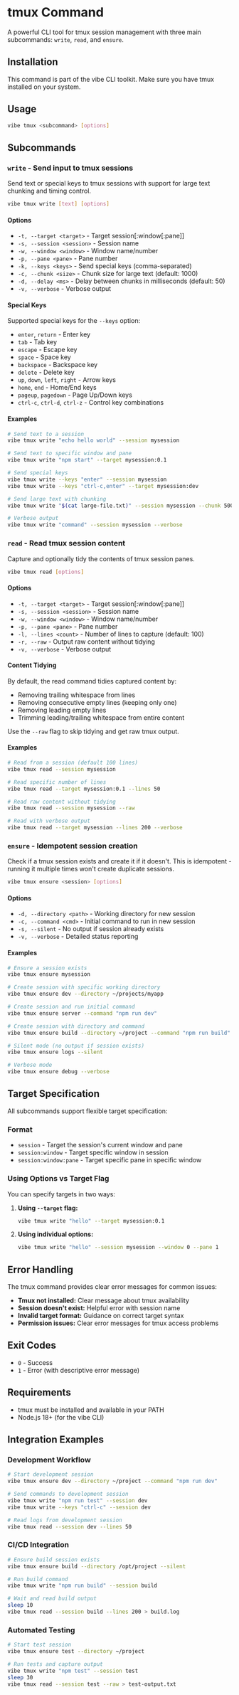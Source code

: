 # tmux Command

A powerful CLI tool for tmux session management with three main subcommands: `write`, `read`, and `ensure`.

## Installation

This command is part of the vibe CLI toolkit. Make sure you have tmux installed on your system.

## Usage

```bash
vibe tmux <subcommand> [options]
```

## Subcommands

### `write` - Send input to tmux sessions

Send text or special keys to tmux sessions with support for large text chunking and timing control.

```bash
vibe tmux write [text] [options]
```

#### Options

- `-t, --target <target>` - Target session[:window[:pane]]
- `-s, --session <session>` - Session name
- `-w, --window <window>` - Window name/number
- `-p, --pane <pane>` - Pane number  
- `-k, --keys <keys>` - Send special keys (comma-separated)
- `-c, --chunk <size>` - Chunk size for large text (default: 1000)
- `-d, --delay <ms>` - Delay between chunks in milliseconds (default: 50)
- `-v, --verbose` - Verbose output

#### Special Keys

Supported special keys for the `--keys` option:

- `enter`, `return` - Enter key
- `tab` - Tab key
- `escape` - Escape key
- `space` - Space key
- `backspace` - Backspace key
- `delete` - Delete key
- `up`, `down`, `left`, `right` - Arrow keys
- `home`, `end` - Home/End keys
- `pageup`, `pagedown` - Page Up/Down keys
- `ctrl-c`, `ctrl-d`, `ctrl-z` - Control key combinations

#### Examples

```bash
# Send text to a session
vibe tmux write "echo hello world" --session mysession

# Send text to specific window and pane
vibe tmux write "npm start" --target mysession:0.1

# Send special keys
vibe tmux write --keys "enter" --session mysession
vibe tmux write --keys "ctrl-c,enter" --target mysession:dev

# Send large text with chunking
vibe tmux write "$(cat large-file.txt)" --session mysession --chunk 500 --delay 100

# Verbose output
vibe tmux write "command" --session mysession --verbose
```

### `read` - Read tmux session content

Capture and optionally tidy the contents of tmux session panes.

```bash
vibe tmux read [options]
```

#### Options

- `-t, --target <target>` - Target session[:window[:pane]]
- `-s, --session <session>` - Session name
- `-w, --window <window>` - Window name/number
- `-p, --pane <pane>` - Pane number
- `-l, --lines <count>` - Number of lines to capture (default: 100)
- `-r, --raw` - Output raw content without tidying
- `-v, --verbose` - Verbose output

#### Content Tidying

By default, the read command tidies captured content by:

- Removing trailing whitespace from lines
- Removing consecutive empty lines (keeping only one)
- Removing leading empty lines
- Trimming leading/trailing whitespace from entire content

Use the `--raw` flag to skip tidying and get raw tmux output.

#### Examples

```bash
# Read from a session (default 100 lines)
vibe tmux read --session mysession

# Read specific number of lines
vibe tmux read --target mysession:0.1 --lines 50

# Read raw content without tidying
vibe tmux read --session mysession --raw

# Read with verbose output
vibe tmux read --target mysession --lines 200 --verbose
```

### `ensure` - Idempotent session creation

Check if a tmux session exists and create it if it doesn't. This is idempotent - running it multiple times won't create duplicate sessions.

```bash
vibe tmux ensure <session> [options]
```

#### Options

- `-d, --directory <path>` - Working directory for new session
- `-c, --command <cmd>` - Initial command to run in new session
- `-s, --silent` - No output if session already exists
- `-v, --verbose` - Detailed status reporting

#### Examples

```bash
# Ensure a session exists
vibe tmux ensure mysession

# Create session with specific working directory
vibe tmux ensure dev --directory ~/projects/myapp

# Create session and run initial command
vibe tmux ensure server --command "npm run dev"

# Create session with directory and command
vibe tmux ensure build --directory ~/project --command "npm run build"

# Silent mode (no output if session exists)
vibe tmux ensure logs --silent

# Verbose mode
vibe tmux ensure debug --verbose
```

## Target Specification

All subcommands support flexible target specification:

### Format

- `session` - Target the session's current window and pane
- `session:window` - Target specific window in session
- `session:window:pane` - Target specific pane in specific window

### Using Options vs Target Flag

You can specify targets in two ways:

1. **Using `--target` flag:**
   ```bash
   vibe tmux write "hello" --target mysession:0.1
   ```

2. **Using individual options:**
   ```bash
   vibe tmux write "hello" --session mysession --window 0 --pane 1
   ```

## Error Handling

The tmux command provides clear error messages for common issues:

- **Tmux not installed:** Clear message about tmux availability
- **Session doesn't exist:** Helpful error with session name
- **Invalid target format:** Guidance on correct target syntax
- **Permission issues:** Clear error messages for tmux access problems

## Exit Codes

- `0` - Success
- `1` - Error (with descriptive error message)

## Requirements

- tmux must be installed and available in your PATH
- Node.js 18+ (for the vibe CLI)

## Integration Examples

### Development Workflow

```bash
# Start development session
vibe tmux ensure dev --directory ~/project --command "npm run dev"

# Send commands to development session
vibe tmux write "npm run test" --session dev
vibe tmux write --keys "ctrl-c" --session dev

# Read logs from development session
vibe tmux read --session dev --lines 50
```

### CI/CD Integration

```bash
# Ensure build session exists
vibe tmux ensure build --directory /opt/project --silent

# Run build command
vibe tmux write "npm run build" --session build

# Wait and read build output
sleep 10
vibe tmux read --session build --lines 200 > build.log
```

### Automated Testing

```bash
# Start test session
vibe tmux ensure test --directory ~/project

# Run tests and capture output
vibe tmux write "npm test" --session test
sleep 30
vibe tmux read --session test --raw > test-output.txt
```